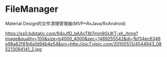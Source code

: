 # FileManager
Material Design的文件清理管理器(MVP+RxJava/RxAndroid)

https://ss0.bdstatic.com/94oJfD_bAAcT8t7mm9GUKT-xh_/timg?image&quality=100&size=b4000_4000&sec=1489255542&di=1bf34ec6346e98a82f81b6a1d94b4e54&src=http://pic7.nipic.com/20100513/4544943_085213094141_2.jpg
